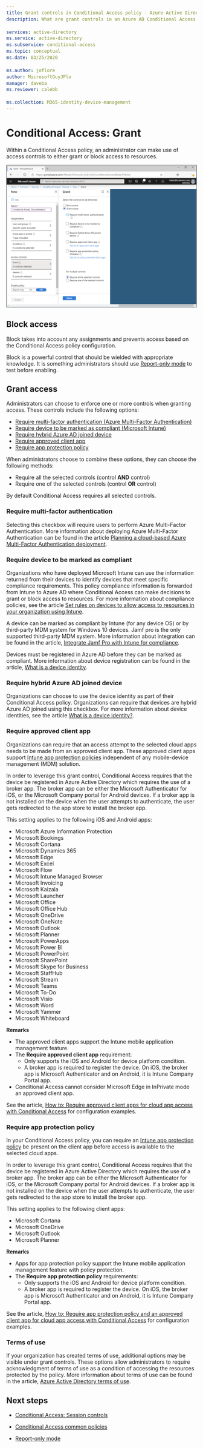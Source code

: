 ```yaml
---
title: Grant controls in Conditional Access policy - Azure Active Directory
description: What are grant controls in an Azure AD Conditional Access policy

services: active-directory
ms.service: active-directory
ms.subservice: conditional-access
ms.topic: conceptual
ms.date: 03/25/2020

ms.author: joflore
author: MicrosoftGuyJFlo
manager: daveba
ms.reviewer: calebb

ms.collection: M365-identity-device-management
---
```

# Conditional Access: Grant

Within a Conditional Access policy, an administrator can make use of access controls to either grant or block access to resources.

![Conditional Access policy with a grant control requiring multi-factor authentication](./media/concept-conditional-access-grant/conditional-access-grant.png)

## Block access

Block takes into account any assignments and prevents access based on the Conditional Access policy configuration.

Block is a powerful control that should be wielded with appropriate knowledge. It is something administrators should use [Report-only mode](concept-conditional-access-report-only.md) to test before enabling.

## Grant access

Administrators can choose to enforce one or more controls when granting access. These controls include the following options: 

- [Require multi-factor authentication (Azure Multi-Factor Authentication)](../authentication/concept-mfa-howitworks.md)
- [Require device to be marked as compliant (Microsoft Intune)](/intune/protect/device-compliance-get-started)
- [Require hybrid Azure AD joined device](../devices/concept-azure-ad-join-hybrid.md)
- [Require approved client app](app-based-conditional-access.md)
- [Require app protection policy](app-protection-based-conditional-access.md)

When administrators choose to combine these options, they can choose the following methods:

- Require all the selected controls (control **AND** control)
- Require one of the selected controls (control **OR** control)

By default Conditional Access requires all selected controls.

### Require multi-factor authentication

Selecting this checkbox will require users to perform Azure Multi-Factor Authentication. More information about deploying Azure Multi-Factor Authentication can be found in the article [Planning a cloud-based Azure Multi-Factor Authentication deployment](../authentication/howto-mfa-getstarted.md).

### Require device to be marked as compliant

Organizations who have deployed Microsoft Intune can use the information returned from their devices to identify devices that meet specific compliance requirements. This policy compliance information is forwarded from Intune to Azure AD where Conditional Access can make decisions to grant or block access to resources. For more information about compliance policies, see the article [Set rules on devices to allow access to resources in your organization using Intune](/intune/protect/device-compliance-get-started).

A device can be marked as compliant by Intune (for any device OS) or by third-party MDM system for Windows 10 devices. Jamf pro is the only supported third-party MDM system. More information about integration can be found in the article, [Integrate Jamf Pro with Intune for compliance](/intune/protect/conditional-access-integrate-jamf).

Devices must be registered in Azure AD before they can be marked as compliant. More information about device registration can be found in the article, [What is a device identity](../devices/overview.md).

### Require hybrid Azure AD joined device

Organizations can choose to use the device identity as part of their Conditional Access policy. Organizations can require that devices are hybrid Azure AD joined using this checkbox. For more information about device identities, see the article [What is a device identity?](../devices/overview.md).

### Require approved client app

Organizations can require that an access attempt to the selected cloud apps needs to be made from an approved client app. These approved client apps support [Intune app protection policies](/intune/app-protection-policy) independent of any mobile-device management (MDM) solution.

In order to leverage this grant control, Conditional Access requires that the device be registered in Azure Active Directory which requires the use of a broker app. The broker app can be either the Microsoft Authenticator for iOS, or the Microsoft Company portal for Android devices. If a broker app is not installed on the device when the user attempts to authenticate, the user gets redirected to the app store to install the broker app.

This setting applies to the following iOS and Android apps:

- Microsoft Azure Information Protection
- Microsoft Bookings
- Microsoft Cortana
- Microsoft Dynamics 365
- Microsoft Edge
- Microsoft Excel
- Microsoft Flow
- Microsoft Intune Managed Browser
- Microsoft Invoicing
- Microsoft Kaizala
- Microsoft Launcher
- Microsoft Office
- Microsoft Office Hub
- Microsoft OneDrive
- Microsoft OneNote
- Microsoft Outlook
- Microsoft Planner
- Microsoft PowerApps
- Microsoft Power BI
- Microsoft PowerPoint
- Microsoft SharePoint
- Microsoft Skype for Business
- Microsoft StaffHub
- Microsoft Stream
- Microsoft Teams
- Microsoft To-Do
- Microsoft Visio
- Microsoft Word
- Microsoft Yammer
- Microsoft Whiteboard

**Remarks**

- The approved client apps support the Intune mobile application management feature.
- The **Require approved client app** requirement:
   - Only supports the iOS and Android for device platform condition.
   - A broker app is required to register the device. On iOS, the broker app is Microsoft Authenticator and on Android, it is Intune Company Portal app.
- Conditional Access cannot consider Microsoft Edge in InPrivate mode an approved client app.

See the article, [How to: Require approved client apps for cloud app access with Conditional Access](app-based-conditional-access.md) for configuration examples.

### Require app protection policy

In your Conditional Access policy, you can require an [Intune app protection policy](/intune/app-protection-policy) be present on the client app before access is available to the selected cloud apps. 

In order to leverage this grant control, Conditional Access requires that the device be registered in Azure Active Directory which requires the use of a broker app. The broker app can be either the Microsoft Authenticator for iOS, or the Microsoft Company portal for Android devices. If a broker app is not installed on the device when the user attempts to authenticate, the user gets redirected to the app store to install the broker app.

This setting applies to the following client apps:

- Microsoft Cortana
- Microsoft OneDrive
- Microsoft Outlook
- Microsoft Planner

**Remarks**

- Apps for app protection policy support the Intune mobile application management feature with policy protection.
- The **Require app protection policy** requirements:
    - Only supports the iOS and Android for device platform condition.
    - A broker app is required to register the device. On iOS, the broker app is Microsoft Authenticator and on Android, it is Intune Company Portal app.

See the article, [How to: Require app protection policy and an approved client app for cloud app access with Conditional Access](app-protection-based-conditional-access.md) for configuration examples.

### Terms of use

If your organization has created terms of use, additional options may be visible under grant controls. These options allow administrators to require acknowledgment of terms of use as a condition of accessing the resources protected by the policy. More information about terms of use can be found in the article, [Azure Active Directory terms of use](terms-of-use.md).

## Next steps

- [Conditional Access: Session controls](concept-conditional-access-session.md)

- [Conditional Access common policies](concept-conditional-access-policy-common.md)

- [Report-only mode](concept-conditional-access-report-only.md)
